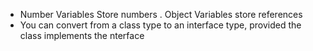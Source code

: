 
- Number Variables Store numbers . Object Variables store references
- You can convert from a class type to an interface type, provided the class implements the nterface
